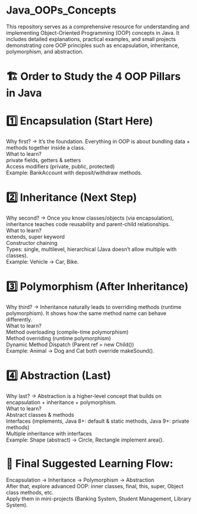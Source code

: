 # Java_OOPs_Concepts
This repository serves as a comprehensive resource for understanding and implementing Object-Oriented Programming (OOP) concepts in Java. It includes detailed explanations, practical examples, and small projects demonstrating core OOP principles such as encapsulation, inheritance, polymorphism, and abstraction.

# 🏗️ Order to Study the 4 OOP Pillars in Java <br>

# 1️⃣ Encapsulation (Start Here)
Why first? → It’s the foundation. Everything in OOP is about bundling data + methods together inside a class.<br>
What to learn?<br>
private fields, getters & setters<br>
Access modifiers (private, public, protected)<br>
Example: BankAccount with deposit/withdraw methods.

# 2️⃣ Inheritance (Next Step)
Why second? → Once you know classes/objects (via encapsulation), inheritance teaches code reusability and parent-child relationships.<br>
What to learn?<br>
extends, super keyword<br>
Constructor chaining<br>
Types: single, multilevel, hierarchical (Java doesn’t allow multiple with classes).<br>
Example: Vehicle → Car, Bike.

# 3️⃣ Polymorphism (After Inheritance)
Why third? → Inheritance naturally leads to overriding methods (runtime polymorphism). It shows how the same method name can behave differently.<br>
What to learn?<br>
Method overloading (compile-time polymorphism)<br>
Method overriding (runtime polymorphism)<br>
Dynamic Method Dispatch (Parent ref = new Child())<br>
Example: Animal → Dog and Cat both override makeSound().

# 4️⃣ Abstraction (Last)
Why last? → Abstraction is a higher-level concept that builds on encapsulation + inheritance + polymorphism.<br>
What to learn?<br>
Abstract classes & methods<br>
Interfaces (implements, Java 8+: default & static methods, Java 9+: private methods)<br>
Multiple inheritance with interfaces<br>
Example: Shape (abstract) → Circle, Rectangle implement area().

# 🔑 Final Suggested Learning Flow:
Encapsulation → Inheritance → Polymorphism → Abstraction<br>
After that, explore advanced OOP: inner classes, final, this, super, Object class methods, etc.<br>
Apply them in mini-projects (Banking System, Student Management, Library System).